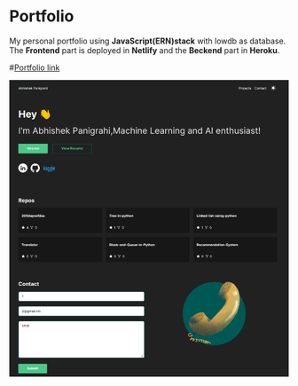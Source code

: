 # Portfolio
My personal portfolio using **JavaScript(ERN)stack** with lowdb as database.
The **Frontend** part is deployed in **Netlify** and the **Beckend** part in **Heroku**.


#[Portfolio link](https://abhishekpanigrahiportfolio.netlify.app/)

![GitHub Logo](img.png)
